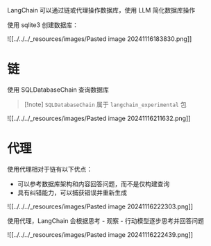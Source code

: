 LangChain 可以通过链或代理操作数据库，使用 LLM 简化数据库操作

使用 sqlite3 创建数据库：

![[../../../_resources/images/Pasted image 20241116183830.png]]
# 链

使用 SQLDatabaseChain 查询数据库

> [!note] `SQLDatabaseChain` 属于 `langchain_experimental` 包

![[../../../_resources/images/Pasted image 20241116211632.png]]

# 代理

使用代理相对于链有以下优点：
- 可以参考数据库架构和内容回答问题，而不是仅构建查询
- 具有纠错能力，可以捕获错误并重新生成

![[../../../_resources/images/Pasted image 20241116222303.png]]

使用代理，LangChain 会根据思考 - 观察 - 行动模型逐步思考并回答问题

![[../../../_resources/images/Pasted image 20241116222439.png]]